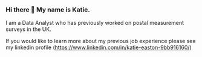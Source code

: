 ### Hi there 👋 My name is Katie.

I am a Data Analyst who has previously worked on postal measurement surveys in the UK. 

If you would like to learn more about my previous job experience please see my linkedin profile (https://www.linkedin.com/in/katie-easton-9bb916160/) 

<!--
**Eastonkatie/Eastonkatie** is a ✨ _special_ ✨ repository because its `README.md` (this file) appears on your GitHub profile.

Here are some ideas to get you started:

- 🔭 I’m currently working on ...
- 🌱 I’m currently learning ...
- 👯 I’m looking to collaborate on ...
- 🤔 I’m looking for help with ...
- 💬 Ask me about ...
- 📫 How to reach me: ...
- 😄 Pronouns: ...
- ⚡ Fun fact: ...
-->
